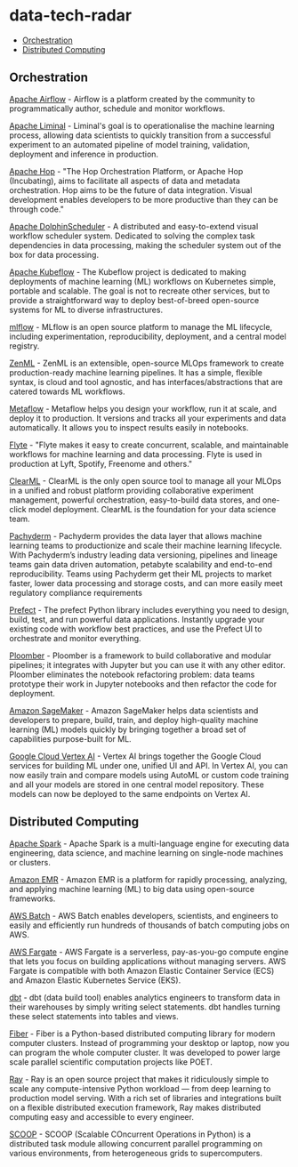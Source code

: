 # data-tech-radar

- [Orchestration](#Orchestration)
- [Distributed Computing](#Distributed-Computing)

## Orchestration

[Apache Airflow](https://github.com/apache/airflow) - Airflow is a platform created by the community to programmatically author, schedule and monitor workflows.

[Apache Liminal](https://github.com/apache/incubator-liminal) - Liminal's goal is to operationalise the machine learning process, allowing data scientists to quickly transition from a successful experiment to an automated pipeline of model training, validation, deployment and inference in production.

[Apache Hop](https://github.com/apache/incubator-hop) - "The Hop Orchestration Platform, or Apache Hop (Incubating), aims to facilitate all aspects of data and metadata orchestration. Hop aims to be the future of data integration. Visual development enables developers to be more productive than they can be through
code."

[Apache DolphinScheduler](https://github.com/apache/dolphinscheduler) - A distributed and easy-to-extend visual workflow scheduler system. Dedicated to solving the complex task dependencies in data processing, making the scheduler system out of the box for data processing.

[Apache Kubeflow](https://github.com/kubeflow/kubeflow) - The Kubeflow project is dedicated to making deployments of machine learning (ML) workflows on Kubernetes simple, portable and scalable. The goal is not to recreate other services, but to provide a straightforward way to deploy best-of-breed open-source systems
for ML to diverse infrastructures.

[mlflow](https://github.com/mlflow/mlflow) - MLflow is an open source platform to manage the ML lifecycle, including experimentation, reproducibility, deployment, and a central model registry.

[ZenML](https://github.com/zenml-io/zenml) - ZenML is an extensible, open-source MLOps framework to create production-ready machine learning pipelines. It has a simple, flexible syntax, is cloud and tool agnostic, and has interfaces/abstractions that are catered towards ML workflows.

[Metaflow](https://github.com/Netflix/metaflow) - Metaflow helps you design your workflow, run it at scale, and deploy it to production. It versions and tracks all your experiments and data automatically. It allows you to inspect results easily in notebooks.

[Flyte](https://github.com/flyteorg/flyte) - "Flyte makes it easy to create concurrent, scalable, and maintainable workflows for machine learning and data processing.
Flyte is used in production at Lyft, Spotify, Freenome and others."

[ClearML](https://github.com/allegroai/clearml) - ClearML is the only open source tool to manage all your MLOps in a unified and robust platform providing collaborative experiment management, powerful orchestration, easy-to-build data stores, and one-click model deployment. ClearML is the foundation for your data science team.

[Pachyderm](https://github.com/pachyderm/pachyderm/) - Pachyderm provides the data layer that allows machine learning teams to productionize and scale their machine learning lifecycle. With Pachyderm’s industry leading data versioning, pipelines and lineage teams gain data driven automation, petabyte scalability and end-to-end reproducibility. Teams using Pachyderm get their ML projects to market faster, lower data processing and storage costs, and can more easily meet regulatory compliance requirements

[Prefect](https://github.com/PrefectHQ/prefect) - The prefect Python library includes everything you need to design, build, test, and run powerful data applications. Instantly upgrade your existing code with workflow best practices, and use the Prefect UI to orchestrate and monitor everything.

[Ploomber](https://github.com/ploomber/ploomber) - Ploomber is a framework to build collaborative and modular pipelines; it integrates with Jupyter but you can use it with any other editor.
Ploomber eliminates the notebook refactoring problem: data teams prototype their work in Jupyter notebooks and then refactor the code for deployment.

[Amazon SageMaker](https://aws.amazon.com/sagemaker/) - Amazon SageMaker helps data scientists and developers to prepare, build, train, and deploy high-quality machine learning (ML) models quickly by bringing together a broad set of capabilities purpose-built for ML.

[Google Cloud Vertex AI](https://cloud.google.com/vertex-ai/) - Vertex AI brings together the Google Cloud services for building ML under one, unified UI and API. In Vertex AI, you can now easily train and compare models using AutoML or custom code training and all your models are stored in one central model repository. These models can now be deployed to the same endpoints on Vertex AI.

## Distributed Computing

[Apache Spark](https://github.com/apache/spark) - Apache Spark is a multi-language engine for executing data engineering, data science, and machine learning on single-node machines or clusters.

[Amazon EMR](https://aws.amazon.com/emr/) - Amazon EMR is a platform for rapidly processing, analyzing, and applying machine learning (ML) to big data using open-source frameworks.

[AWS Batch](https://aws.amazon.com/batch/) - AWS Batch enables developers, scientists, and engineers to easily and efficiently run hundreds of thousands of batch computing jobs on AWS.

[AWS Fargate](https://aws.amazon.com/fargate/) - AWS Fargate is a serverless, pay-as-you-go compute engine that lets you focus on building applications without managing servers. AWS Fargate is compatible with both Amazon Elastic Container Service (ECS) and Amazon Elastic Kubernetes Service (EKS).

[dbt](https://github.com/dbt-labs/dbt-core) - dbt (data build tool) enables analytics engineers to transform data in their warehouses by simply writing select statements. dbt handles turning these select statements into tables and views.

[Fiber](https://github.com/uber/fiber/) - Fiber is a Python-based distributed computing library for modern computer clusters. Instead of programming your desktop or laptop, now you can program the whole computer cluster. It was developed to power large scale parallel scientific computation projects like POET.

[Ray](https://github.com/ray-project/ray) - Ray is an open source project that makes it ridiculously simple to scale any compute-intensive Python workload — from deep learning to production model serving. With a rich set of libraries and integrations built on a flexible distributed execution framework, Ray makes distributed computing easy and accessible to every engineer.

[SCOOP](https://github.com/soravux/scoop) - SCOOP (Scalable COncurrent Operations in Python) is a distributed task module allowing concurrent parallel programming on various environments, from heterogeneous grids to supercomputers.
